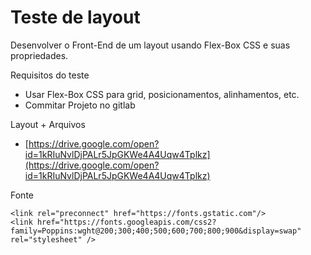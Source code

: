 # Teste de layout

Desenvolver o Front-End de um layout usando Flex-Box CSS e suas propriedades.

Requisitos do teste
-   Usar Flex-Box CSS para grid, posicionamentos, alinhamentos, etc.
-   Commitar Projeto no gitlab

Layout + Arquivos

-   [https://drive.google.com/open?id=1kRIuNvlDjPALr5JpGKWe4A4Uqw4Tplkz](https://drive.google.com/open?id=1kRIuNvlDjPALr5JpGKWe4A4Uqw4Tplkz)
 
Fonte

    <link rel="preconnect" href="https://fonts.gstatic.com"/>
    <link href="https://fonts.googleapis.com/css2?family=Poppins:wght@200;300;400;500;600;700;800;900&display=swap" rel="stylesheet" />